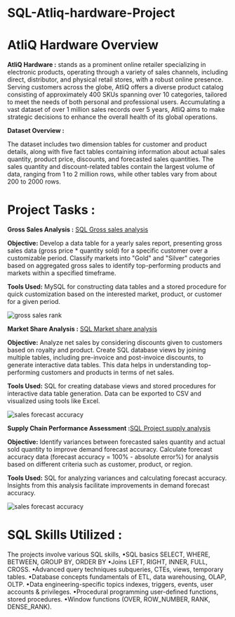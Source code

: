 # SQL-Atliq-hardware-Project
# AtliQ Hardware Overview

**AtliQ Hardware :** stands as a prominent online retailer specializing in electronic products, operating through a variety of sales channels, including direct, distributor, and physical retail stores, with a robust online presence. Serving customers across the globe, AtliQ offers a diverse product catalog consisting of approximately 400 SKUs spanning over 10 categories, tailored to meet the needs of both personal and professional users. Accumulating a vast dataset of over 1 million sales records over 5 years, AtliQ aims to make strategic decisions to enhance the overall health of its global operations.

**Dataset Overview :**

The dataset includes two dimension tables for customer and product details, along with five fact tables containing information about actual sales quantity, product price, discounts, and forecasted sales quantities. The sales quantity and discount-related tables contain the largest volume of data, ranging from 1 to 2 million rows, while other tables vary from about 200 to 2000 rows.

# Project Tasks : 

**Gross Sales Analysis :** [SQL Gross sales analysis](https://github.com/Prasad-ig/SQL-Atliq-hardware-Project/blob/main/SQL%20Project_gross%20sales.sql)

**Objective:** Develop a data table for a yearly sales report, presenting gross sales data (gross price * quantity sold) for a specific customer over a customizable period. Classify markets into "Gold" and "Silver" categories based on aggregated gross sales to identify top-performing products and markets within a specified timeframe.

**Tools Used:** MySQL for constructing data tables and a stored procedure for quick customization based on the interested market, product, or customer for a given period.


![gross sales rank](https://github.com/Prasad-ig/SQL-Atliq-hardware-Project/assets/106866283/522c998d-eed1-4796-ab84-e94ab381106e)











**Market Share Analysis :** [SQL Market share analysis](https://github.com/Prasad-ig/SQL-Atliq-hardware-Project/blob/main/SQL%20Project_market%20share.sql)

**Objective:** Analyze net sales by considering discounts given to customers based on royalty and product. Create SQL database views by joining multiple tables, including pre-invoice and post-invoice discounts, to generate interactive data tables. This data helps in understanding top-performing customers and products in terms of net sales.

**Tools Used:** SQL for creating database views and stored procedures for interactive data table generation. Data can be exported to CSV and visualized using tools like Excel.




![sales forecast accuracy](https://github.com/Prasad-ig/SQL-Atliq-hardware-Project/assets/106866283/9bbc91ca-fc9c-47c7-98b1-8fad0c435325)









**Supply Chain Performance Assessment :**[SQL Project supply analysis](https://github.com/Prasad-ig/SQL-Atliq-hardware-Project/blob/main/SQL%20Project_market%20share.sql)

**Objective:** Identify variances between forecasted sales quantity and actual sold quantity to improve demand forecast accuracy. Calculate forecast accuracy data (forecast accuracy = 100% - absolute error%) for analysis based on different criteria such as customer, product, or region.

**Tools Used:** SQL for analyzing variances and calculating forecast accuracy. Insights from this analysis facilitate improvements in demand forecast accuracy.




![sales forecast accuracy](https://github.com/Prasad-ig/SQL-Atliq-hardware-Project/assets/106866283/9bbc91ca-fc9c-47c7-98b1-8fad0c435325)










# SQL Skills Utilized :
The projects involve various SQL skills, 
•SQL basics SELECT, WHERE, BETWEEN, GROUP BY, ORDER BY
•Joins LEFT, RIGHT, INNER, FULL, CROSS. 
•Advanced query techniques subqueries, CTEs, views, temporary tables.
•Database concepts fundamentals of ETL, data warehousing, OLAP, OLTP.
•Data engineering-specific topics indexes, triggers, events, user accounts & privileges.
•Procedural programming user-defined functions, stored procedures.
•Window functions (OVER, ROW_NUMBER, RANK, DENSE_RANK).











